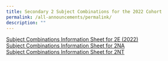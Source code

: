 ```yaml
---
title: Secondary 2 Subject Combinations for the 2022 Cohort
permalink: /all-announcements/permalink/
description: ""
---
```

[Subject Combinations Information Sheet for 2E (2022)](/files/Subject%20Combinations/2023/Subject%20Combinations%20Information%20Sheet%20for%202E%20(2022).pdf)<br>
[Subject Combinations Information Sheet for 2NA](/files/Subject%20Combinations/Subject%20Combinations%20Information%20Sheet%20for%202NA.pdf)<br>
[Subject Combinations Information Sheet for 2NT](/files/Subject%20Combinations/Subject%20Combinations%20Information%20Sheet%20for%202NT.pdf)
